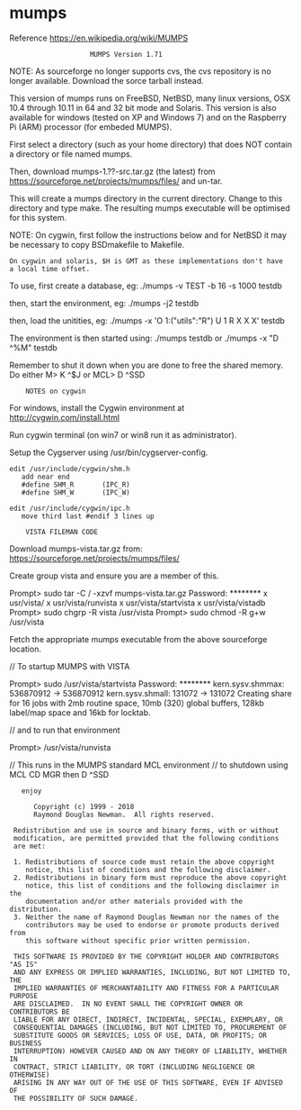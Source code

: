 # mumps

Reference https://en.wikipedia.org/wiki/MUMPS

                        MUMPS Version 1.71

  NOTE: As sourceforge no longer supports cvs, the cvs repository is no longer
        available.  Download the sorce tarball instead.

  This version of mumps runs on FreeBSD, NetBSD, many linux versions,
  OSX 10.4 through 10.11 in 64 and 32 bit mode and Solaris.  This version
  is also available for windows (tested on XP and Windows 7) and on
  the Raspberry Pi (ARM) processor (for embeded MUMPS).

  First select a directory (such as your home directory) that does NOT
  contain a directory or file named mumps.
  
  Then, download mumps-1.??-src.tar.gz (the latest) from 	
	https://sourceforge.net/projects/mumps/files/ and un-tar.

  This will create a mumps directory in the current directory.
  Change to this directory and type make.  The resulting mumps executable
  will be optimised for this system.

  NOTE: On cygwin, first follow the instructions below and for NetBSD it may
	be necessary to copy BSDmakefile to Makefile.

	On cygwin and solaris, $H is GMT as these implementations don't have
	a local time offset.

  To use, first create a database, eg:
	./mumps -v TEST -b 16 -s 1000 testdb

  then, start the environment, eg:
	./mumps -j2 testdb

  then, load the unitities, eg:
	./mumps -x 'O 1:("utils":"R") U 1 R X X X' testdb

  The environment is then started using:
	./mumps testdb
  or
	./mumps -x "D ^%M" testdb

  Remember to shut it down when you are done to free the shared memory.
  Do either M> K ^$J or MCL> D ^SSD

  		NOTES on cygwin

  For windows, install the Cygwin environment at http://cygwin.com/install.html

  Run cygwin terminal (on win7 or win8 run it as administrator).

  Setup the Cygserver using /usr/bin/cygserver-config.

    edit /usr/include/cygwin/shm.h
       add near end 
       #define SHM_R       (IPC_R)
       #define SHM_W       (IPC_W)

    edit /usr/include/cygwin/ipc.h
       move third last #endif 3 lines up

		VISTA FILEMAN CODE

  Download mumps-vista.tar.gz from:
  https://sourceforge.net/projects/mumps/files/

  Create group vista and ensure you are a member of this.

  Prompt> sudo tar -C / -xzvf mumps-vista.tar.gz
  Password: ********
  x usr/vista/
  x usr/vista/runvista
  x usr/vista/startvista
  x usr/vista/vistadb
  Prompt> sudo chgrp -R vista /usr/vista
  Prompt> sudo chmod -R g+w /usr/vista

  Fetch the appropriate mumps executable from the above sourceforge location.

  // To startup MUMPS with VISTA

  Prompt> sudo /usr/vista/startvista
  Password: ********
  kern.sysv.shmmax: 536870912 -> 536870912
  kern.sysv.shmall: 131072 -> 131072
  Creating share for 16 jobs with 2mb routine space,
  10mb (320) global buffers, 128kb label/map space
  and 16kb for locktab.

  // and to run that environment

  Prompt> /usr/vista/runvista

  // This runs in the MUMPS standard MCL environment
  // to shutdown using MCL CD MGR then D ^SSD


       enjoy

          Copyright (c) 1999 - 2018
          Raymond Douglas Newman.  All rights reserved.

     Redistribution and use in source and binary forms, with or without
     modification, are permitted provided that the following conditions
     are met:

     1. Redistributions of source code must retain the above copyright
        notice, this list of conditions and the following disclaimer.
     2. Redistributions in binary form must reproduce the above copyright
        notice, this list of conditions and the following disclaimer in the
        documentation and/or other materials provided with the distribution.
     3. Neither the name of Raymond Douglas Newman nor the names of the
        contributors may be used to endorse or promote products derived from
        this software without specific prior written permission.

     THIS SOFTWARE IS PROVIDED BY THE COPYRIGHT HOLDER AND CONTRIBUTORS "AS IS"
     AND ANY EXPRESS OR IMPLIED WARRANTIES, INCLUDING, BUT NOT LIMITED TO, THE
     IMPLIED WARRANTIES OF MERCHANTABILITY AND FITNESS FOR A PARTICULAR PURPOSE
     ARE DISCLAIMED.  IN NO EVENT SHALL THE COPYRIGHT OWNER OR CONTRIBUTORS BE
     LIABLE FOR ANY DIRECT, INDIRECT, INCIDENTAL, SPECIAL, EXEMPLARY, OR
     CONSEQUENTIAL DAMAGES (INCLUDING, BUT NOT LIMITED TO, PROCUREMENT OF
     SUBSTITUTE GOODS OR SERVICES; LOSS OF USE, DATA, OR PROFITS; OR BUSINESS
     INTERRUPTION) HOWEVER CAUSED AND ON ANY THEORY OF LIABILITY, WHETHER IN
     CONTRACT, STRICT LIABILITY, OR TORT (INCLUDING NEGLIGENCE OR OTHERWISE)
     ARISING IN ANY WAY OUT OF THE USE OF THIS SOFTWARE, EVEN IF ADVISED OF
     THE POSSIBILITY OF SUCH DAMAGE.


